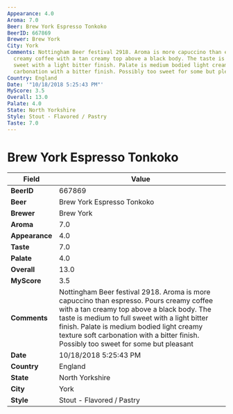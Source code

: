 ```yaml
---
Appearance: 4.0
Aroma: 7.0
Beer: Brew York Espresso Tonkoko
BeerID: 667869
Brewer: Brew York
City: York
Comments: Nottingham Beer festival 2918. Aroma is more capuccino than espresso. Pours
  creamy coffee with a tan creamy top above a black body. The taste is medium to full
  sweet with a light bitter finish. Palate is medium bodied light creamy texture soft
  carbonation with a bitter finish. Possibly too sweet for some but pleasant
Country: England
Date: '"10/18/2018 5:25:43 PM"'
MyScore: 3.5
Overall: 13.0
Palate: 4.0
State: North Yorkshire
Style: Stout - Flavored / Pastry
Taste: 7.0
---
```


# Brew York Espresso Tonkoko

| Field         | Value |
|---------------|-------|
| **BeerID** | 667869 |
| **Beer** | Brew York Espresso Tonkoko |
| **Brewer** | Brew York |
| **Aroma** | 7.0 |
| **Appearance** | 4.0 |
| **Taste** | 7.0 |
| **Palate** | 4.0 |
| **Overall** | 13.0 |
| **MyScore** | 3.5 |
| **Comments** | Nottingham Beer festival 2918. Aroma is more capuccino than espresso. Pours creamy coffee with a tan creamy top above a black body. The taste is medium to full sweet with a light bitter finish. Palate is medium bodied light creamy texture soft carbonation with a bitter finish. Possibly too sweet for some but pleasant |
| **Date** | 10/18/2018 5:25:43 PM |
| **Country** | England |
| **State** | North Yorkshire |
| **City** | York |
| **Style** | Stout - Flavored / Pastry |
